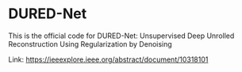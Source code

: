 # DURED-Net

This is the official code for DURED-Net: Unsupervised Deep Unrolled Reconstruction Using Regularization by Denoising 

Link: https://ieeexplore.ieee.org/abstract/document/10318101

